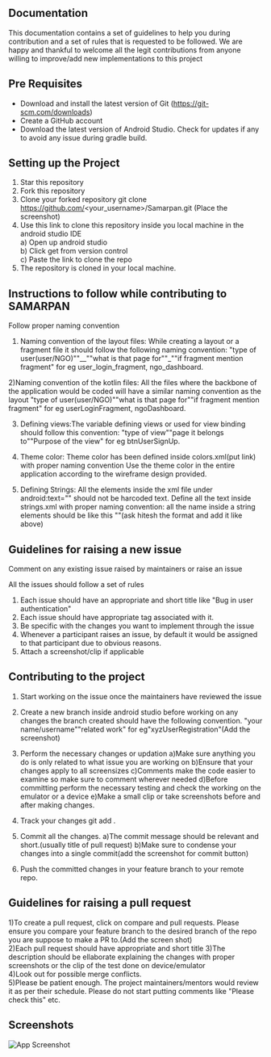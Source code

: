
## Documentation
This documentation contains a set of guidelines to help you during contribution and
a set of rules that is requested to be followed. We are happy and thankful to welcome all the legit 
contributions from anyone willing to improve/add new implementations to this project



## Pre Requisites
- Download and install the latest version of Git (https://git-scm.com/downloads)
- Create a GitHub account
- Download the latest version of Android Studio. Check for updates if any to avoid any issue 
  during gradle build.
## Setting up the Project
1) Star this repository
 2) Fork this repository
 3) Clone your forked repository
	git clone https://github.com/<your_username>/Samarpan.git
	(Place the screenshot)
 4) Use this link to clone this repository inside you local machine in the android studio IDE  
 	a) Open up android studio  
	b) Click get from version control  
	c) Paste the link to clone the repo
5) The repository is cloned in your local machine.
## Instructions to follow while contributing to SAMARPAN
Follow proper naming convention

1) Naming convention of the layout files: While creating a layout or a fragment file it should follow the following naming convention:
					  "type of user(user/NGO)""__""what is that page for""_""if fragment mention fragment"
					   for eg user_login_fragment, ngo_dashboard.

2)Naming convention of the kotlin files: All the files where the backbone of the application would be coded will have a similar naming 
				         convention as the layout
					 "type of user(user/NGO)""what is that page for""if fragment mention fragment"
					  for eg userLoginFragment, ngoDashboard.

3) Defining views:The variable defining views or used for view binding should follow this convention:
                 "type of view""page it belongs to""Purpose of the view"
		  for eg btnUserSignUp.

4) Theme color: Theme color has been defined inside colors.xml(put link) with proper naming convention
                Use the theme color in the entire application according to the wireframe design provided.

5) Defining Strings: All the elements inside the xml file under android:text="" should not be harcoded text. Define all the text inside strings.xml
		     with proper naming convention:
		     all the name inside a string elements should be like this ""(ask hitesh the format and add it like above)
## Guidelines for raising a new issue
Comment on any existing issue raised by maintainers or raise an issue

 All the issues should follow a set of rules 
  1) Each issue should have an appropriate and short title like "Bug in user authentication"
  2) Each issue should have appropriate tag associated with it.
  3) Be specific with the changes you want to implement through the issue 
  4) Whenever a participant raises an issue, by default it would be assigned to that participant due to obvious reasons.
  5) Attach a screenshot/clip if applicable
## Contributing to the project
1) Start working on the issue once the maintainers have reviewed the issue 
 2) Create a new branch inside android studio before working on any changes
    the branch created should have the following convention. 
    "your name/username""related work"
     for eg"xyzUserRegistration"(Add the screenshot)
 3) Perform the necessary changes or updation
 	a)Make sure anything you do is only related to what issue you are working on 
	b)Ensure that your changes apply to all screensizes
	c)Comments make the code easier to examine so make sure to comment wherever needed
	d)Before committing perform the necessary testing and check the working on the emulator or a device
	e)Make a small clip or take screenshots before and after making changes.

 4) Track your changes 
     git add .
 5) Commit all the changes.
	a)The commit message should be relevant and short.(usually title of pull request) 
	b)Make sure to condense your changes into a single commit(add the screenshot for commit button)
 6) Push the committed changes in your feature branch to your remote repo.


## Guidelines for raising a pull request
1)To create a pull request, click on compare and pull requests. Please ensure you compare your feature branch to the desired branch of the repo you are suppose to make a PR to.(Add the screen shot)  
2)Each pull request should have appropriate and short title 
3)The description should be ellaborate explaining the changes with proper screenshots or the clip of the test done on device/emulator  
4)Look out for possible merge conflicts.  
5)Please be patient enough. The project maintainers/mentors would review it as per their schedule. Please do not start putting comments like "Please check this" etc.
## Screenshots

![App Screenshot](https://via.placeholder.com/468x300?text=App+Screenshot+Here)

